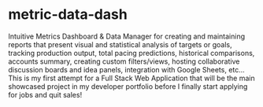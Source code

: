 # metric-data-dash
Intuitive Metrics Dashboard &amp; Data Manager for creating and maintaining reports that present visual and statistical analysis of targets or goals, tracking production output, total pacing predictions, historical comparisons, accounts summary, creating custom filters/views, hosting collaborative discussion boards and idea panels, integration with Google Sheets, etc... This is my first attempt for a Full Stack Web Application that will be the main showcased project in my developer portfolio before I finally start applying for jobs and quit sales!
